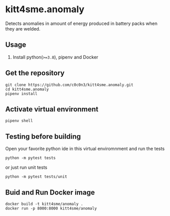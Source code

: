 # kitt4sme.anomaly
Detects anomalies in amount of energy produced in battery packs when they are welded.

## Usage

1. Install python(```>=3.8```), pipenv and Docker

## Get the repository
``` 
git clone https://github.com/c0c0n3/kitt4sme.anomaly.git
cd kitt4sme.anomaly
pipenv install
```
## Activate virtual environment
``` 
pipenv shell
```
## Testing before building
Open your favorite python ide in this virtual enviromnment and run the tests
```
python -m pytest tests
```
or just run unit tests
```
python -m pytest tests/unit
```
## Buid and Run Docker image
```
docker build -t kitt4sme/anomaly .
docker run -p 8000:8000 kitt4sme/anomaly
```
